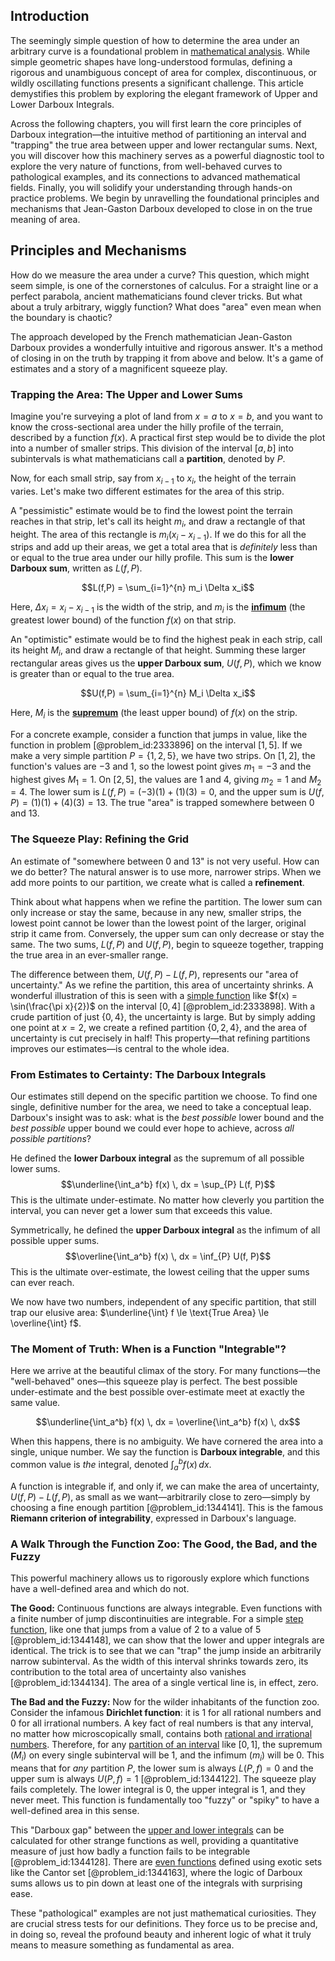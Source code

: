 ## Introduction
The seemingly simple question of how to determine the area under an arbitrary curve is a foundational problem in [mathematical analysis](@article_id:139170). While simple geometric shapes have long-understood formulas, defining a rigorous and unambiguous concept of area for complex, discontinuous, or wildly oscillating functions presents a significant challenge. This article demystifies this problem by exploring the elegant framework of Upper and Lower Darboux Integrals.

Across the following chapters, you will first learn the core principles of Darboux integration—the intuitive method of partitioning an interval and "trapping" the true area between upper and lower rectangular sums. Next, you will discover how this machinery serves as a powerful diagnostic tool to explore the very nature of functions, from well-behaved curves to pathological examples, and its connections to advanced mathematical fields. Finally, you will solidify your understanding through hands-on practice problems. We begin by unravelling the foundational principles and mechanisms that Jean-Gaston Darboux developed to close in on the true meaning of area.

## Principles and Mechanisms

How do we measure the area under a curve? This question, which might seem simple, is one of the cornerstones of calculus. For a straight line or a perfect parabola, ancient mathematicians found clever tricks. But what about a truly arbitrary, wiggly function? What does "area" even mean when the boundary is chaotic?

The approach developed by the French mathematician Jean-Gaston Darboux provides a wonderfully intuitive and rigorous answer. It's a method of closing in on the truth by trapping it from above and below. It's a game of estimates and a story of a magnificent squeeze play.

### Trapping the Area: The Upper and Lower Sums

Imagine you're surveying a plot of land from $x=a$ to $x=b$, and you want to know the cross-sectional area under the hilly profile of the terrain, described by a function $f(x)$. A practical first step would be to divide the plot into a number of smaller strips. This division of the interval $[a, b]$ into subintervals is what mathematicians call a **partition**, denoted by $P$.

Now, for each small strip, say from $x_{i-1}$ to $x_i$, the height of the terrain varies. Let's make two different estimates for the area of this strip.

A "pessimistic" estimate would be to find the lowest point the terrain reaches in that strip, let's call its height $m_i$, and draw a rectangle of that height. The area of this rectangle is $m_i(x_i - x_{i-1})$. If we do this for all the strips and add up their areas, we get a total area that is *definitely* less than or equal to the true area under our hilly profile. This sum is the **lower Darboux sum**, written as $L(f, P)$.

$$L(f,P) = \sum_{i=1}^{n} m_i \Delta x_i$$

Here, $\Delta x_i = x_i - x_{i-1}$ is the width of the strip, and $m_i$ is the **[infimum](@article_id:139624)** (the greatest lower bound) of the function $f(x)$ on that strip.

An "optimistic" estimate would be to find the highest peak in each strip, call its height $M_i$, and draw a rectangle of that height. Summing these larger rectangular areas gives us the **upper Darboux sum**, $U(f, P)$, which we know is greater than or equal to the true area.

$$U(f,P) = \sum_{i=1}^{n} M_i \Delta x_i$$

Here, $M_i$ is the **[supremum](@article_id:140018)** (the least upper bound) of $f(x)$ on the strip.

For a concrete example, consider a function that jumps in value, like the function in problem [@problem_id:2333896] on the interval $[1,5]$. If we make a very simple partition $P = \{1, 2, 5\}$, we have two strips. On $[1,2]$, the function's values are $-3$ and $1$, so the lowest point gives $m_1 = -3$ and the highest gives $M_1=1$. On $[2,5]$, the values are $1$ and $4$, giving $m_2=1$ and $M_2=4$. The lower sum is $L(f,P) = (-3)(1) + (1)(3) = 0$, and the upper sum is $U(f,P) = (1)(1) + (4)(3) = 13$. The true "area" is trapped somewhere between 0 and 13.

### The Squeeze Play: Refining the Grid

An estimate of "somewhere between 0 and 13" is not very useful. How can we do better? The natural answer is to use more, narrower strips. When we add more points to our partition, we create what is called a **refinement**.

Think about what happens when we refine the partition. The lower sum can only increase or stay the same, because in any new, smaller strips, the lowest point cannot be lower than the lowest point of the larger, original strip it came from. Conversely, the upper sum can only decrease or stay the same. The two sums, $L(f,P)$ and $U(f,P)$, begin to squeeze together, trapping the true area in an ever-smaller range.

The difference between them, $U(f,P) - L(f,P)$, represents our "area of uncertainty." As we refine the partition, this area of uncertainty shrinks. A wonderful illustration of this is seen with a [simple function](@article_id:160838) like $f(x) = \sin(\frac{\pi x}{2})$ on the interval $[0, 4]$ [@problem_id:2333898]. With a crude partition of just $\{0, 4\}$, the uncertainty is large. But by simply adding one point at $x=2$, we create a refined partition $\{0, 2, 4\}$, and the area of uncertainty is cut precisely in half! This property—that refining partitions improves our estimates—is central to the whole idea.

### From Estimates to Certainty: The Darboux Integrals

Our estimates still depend on the specific partition we choose. To find one single, definitive number for the area, we need to take a conceptual leap. Darboux's insight was to ask: what is the *best possible* lower bound and the *best possible* upper bound we could ever hope to achieve, across *all possible partitions*?

He defined the **lower Darboux integral** as the supremum of all possible lower sums.
$$\underline{\int_a^b} f(x) \, dx = \sup_{P} L(f, P)$$
This is the ultimate under-estimate. No matter how cleverly you partition the interval, you can never get a lower sum that exceeds this value.

Symmetrically, he defined the **upper Darboux integral** as the infimum of all possible upper sums.
$$\overline{\int_a^b} f(x) \, dx = \inf_{P} U(f, P)$$
This is the ultimate over-estimate, the lowest ceiling that the upper sums can ever reach.

We now have two numbers, independent of any specific partition, that still trap our elusive area: $\underline{\int} f \le \text{True Area} \le \overline{\int} f$.

### The Moment of Truth: When is a Function "Integrable"?

Here we arrive at the beautiful climax of the story. For many functions—the "well-behaved" ones—this squeeze play is perfect. The best possible under-estimate and the best possible over-estimate meet at exactly the same value.

$$\underline{\int_a^b} f(x) \, dx = \overline{\int_a^b} f(x) \, dx$$

When this happens, there is no ambiguity. We have cornered the area into a single, unique number. We say the function is **Darboux integrable**, and this common value is *the* integral, denoted $\int_a^b f(x) \, dx$.

A function is integrable if, and only if, we can make the area of uncertainty, $U(f,P) - L(f,P)$, as small as we want—arbitrarily close to zero—simply by choosing a fine enough partition [@problem_id:1344141]. This is the famous **Riemann criterion of integrability**, expressed in Darboux's language.

### A Walk Through the Function Zoo: The Good, the Bad, and the Fuzzy

This powerful machinery allows us to rigorously explore which functions have a well-defined area and which do not.

**The Good:** Continuous functions are always integrable. Even functions with a finite number of jump discontinuities are integrable. For a simple [step function](@article_id:158430), like one that jumps from a value of 2 to a value of 5 [@problem_id:1344148], we can show that the lower and upper integrals are identical. The trick is to see that we can "trap" the jump inside an arbitrarily narrow subinterval. As the width of this interval shrinks towards zero, its contribution to the total area of uncertainty also vanishes [@problem_id:1344134]. The area of a single vertical line is, in effect, zero.

**The Bad and the Fuzzy:** Now for the wilder inhabitants of the function zoo. Consider the infamous **Dirichlet function**: it is $1$ for all rational numbers and $0$ for all irrational numbers. A key fact of real numbers is that any interval, no matter how microscopically small, contains both [rational and irrational numbers](@article_id:172855). Therefore, for any [partition of an interval](@article_id:146894) like $[0, 1]$, the supremum ($M_i$) on every single subinterval will be $1$, and the infimum ($m_i$) will be $0$. This means that for *any* partition $P$, the lower sum is always $L(P,f) = 0$ and the upper sum is always $U(P,f) = 1$ [@problem_id:1344122]. The squeeze play fails completely. The lower integral is $0$, the upper integral is $1$, and they never meet. This function is fundamentally too "fuzzy" or "spiky" to have a well-defined area in this sense.

This "Darboux gap" between the [upper and lower integrals](@article_id:195586) can be calculated for other strange functions as well, providing a quantitative measure of just how badly a function fails to be integrable [@problem_id:1344128]. There are [even functions](@article_id:163111) defined using exotic sets like the Cantor set [@problem_id:1344163], where the logic of Darboux sums allows us to pin down at least one of the integrals with surprising ease.

These "pathological" examples are not just mathematical curiosities. They are crucial stress tests for our definitions. They force us to be precise and, in doing so, reveal the profound beauty and inherent logic of what it truly means to measure something as fundamental as area.